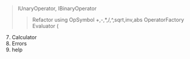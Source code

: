 > IUnaryOperator, IBinaryOperator
>> Refactor using OpSymbol
> +,-,*,/,^,sqrt,inv,abs
> OperatorFactory
> Evaluator
> (
7. Calculator
8. Errors
9. help